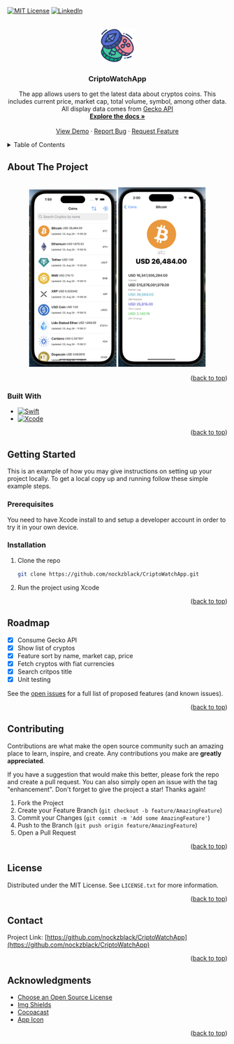 <a name="readme-top"></a>

<!-- PROJECT SHIELDS -->
[![MIT License][license-shield]][license-url]
[![LinkedIn][linkedin-shield]][linkedin-url]



<!-- PROJECT LOGO -->
<br />
<div align="center">
  <a href="https://github.com/nockzblack/CriptoWatchApp">
    <img src="images/logo.png" alt="Logo" width="80" height="80">
  </a>

<h3 align="center">CriptoWatchApp</h3>

  <p align="center">
    The app allows users to get the latest data about cryptos coins. This includes current price, market cap, total volume, symbol, among other data. All display data comes from <a href="https://www.coingecko.com/en/api">Gecko API</a> 
    <br />
    <a href="https://github.com/nockzblack/CriptoWatchApp"><strong>Explore the docs »</strong></a>
    <br />
    <br />
    <a href="https://github.com/nockzblack/CriptoWatchApp">View Demo</a>
    ·
    <a href="https://github.com/nockzblack/CriptoWatchApp/issues">Report Bug</a>
    ·
    <a href="https://github.com/nockzblack/CriptoWatchApp/issues">Request Feature</a>
  </p>
</div>



<!-- TABLE OF CONTENTS -->
<details>
  <summary>Table of Contents</summary>
  <ol>
    <li>
      <a href="#about-the-project">About The Project</a>
      <ul>
        <li><a href="#built-with">Built With</a></li>
      </ul>
    </li>
    <li>
      <a href="#getting-started">Getting Started</a>
      <ul>
        <li><a href="#prerequisites">Prerequisites</a></li>
        <li><a href="#installation">Installation</a></li>
      </ul>
    </li>
    <li><a href="#roadmap">Roadmap</a></li>
    <li><a href="#contributing">Contributing</a></li>
    <li><a href="#license">License</a></li>
    <li><a href="#contact">Contact</a></li>
    <li><a href="#acknowledgments">Acknowledgments</a></li>
  </ol>
</details>



<!-- ABOUT THE PROJECT -->
## About The Project
<br>
<div align="center">
  <img src="images/home_ss.png" alt="Logo" width="200">
  <img src="images/detail_ss.png" alt="Logo" width="200">
</div>



<p align="right">(<a href="#readme-top">back to top</a>)</p>


### Built With

* [![Swift][Swift]][Swift-url]
* [![Xcode][Xcode]][Xcode-url]

<p align="right">(<a href="#readme-top">back to top</a>)</p>



<!-- GETTING STARTED -->
## Getting Started

This is an example of how you may give instructions on setting up your project locally.
To get a local copy up and running follow these simple example steps.


### Prerequisites

You need to have Xcode install to and setup a developer account in order to try it in your own device.


### Installation

1. Clone the repo
   ```sh
   git clone https://github.com/nockzblack/CriptoWatchApp.git
   ```

2. Run the project using Xcode

<p align="right">(<a href="#readme-top">back to top</a>)</p>




<!-- ROADMAP -->
## Roadmap

- [X] Consume Gecko API
- [X] Show list of cryptos
- [X] Feature sort by name, market cap, price
- [X] Fetch cryptos with fiat currencies
- [X] Search critpos title
- [X] Unit testing

See the [open issues](https://github.com/nockzblack/CriptoWatchApp/issues) for a full list of proposed features (and known issues).

<p align="right">(<a href="#readme-top">back to top</a>)</p>



<!-- CONTRIBUTING -->
## Contributing

Contributions are what make the open source community such an amazing place to learn, inspire, and create. Any contributions you make are **greatly appreciated**.

If you have a suggestion that would make this better, please fork the repo and create a pull request. You can also simply open an issue with the tag "enhancement".
Don't forget to give the project a star! Thanks again!

1. Fork the Project
2. Create your Feature Branch (`git checkout -b feature/AmazingFeature`)
3. Commit your Changes (`git commit -m 'Add some AmazingFeature'`)
4. Push to the Branch (`git push origin feature/AmazingFeature`)
5. Open a Pull Request

<p align="right">(<a href="#readme-top">back to top</a>)</p>



<!-- LICENSE -->
## License

Distributed under the MIT License. See `LICENSE.txt` for more information.

<p align="right">(<a href="#readme-top">back to top</a>)</p>



<!-- CONTACT -->
## Contact

Project Link: [https://github.com/nockzblack/CriptoWatchApp](https://github.com/nockzblack/CriptoWatchApp)

<p align="right">(<a href="#readme-top">back to top</a>)</p>



<!-- ACKNOWLEDGMENTS -->
## Acknowledgments

* [Choose an Open Source License](https://choosealicense.com)
* [Img Shields](https://shields.io)
* [Cocoacast](https://cocoacasts.com/)
* [App Icon](www.freepik.com)

<p align="right">(<a href="#readme-top">back to top</a>)</p>



<!-- MARKDOWN LINKS & IMAGES -->
[license-shield]: https://img.shields.io/github/license/othneildrew/Best-README-Template.svg?style=for-the-badge
[license-url]: https://github.com/nockzblack/CriptoWatchApp/blob/main/LICENSE.txt
[linkedin-shield]: https://img.shields.io/badge/-LinkedIn-black.svg?style=for-the-badge&logo=linkedin&colorB=555
[linkedin-url]: https://linkedin.com/in/https://www.linkedin.com/in/ferbenavides/
[home-screenshot]: images/home_ss.png
[details-screenshot]: images/details_ss.png
[Swift]: https://img.shields.io/badge/swift-000000?style=for-the-badge&logo=swift
[Swift-url]: https://developer.apple.com/swift/

[Xcode]: https://img.shields.io/badge/xcode-000000?style=for-the-badge&logo=xcode

[Xcode-url]: https://developer.apple.com/xcode/
